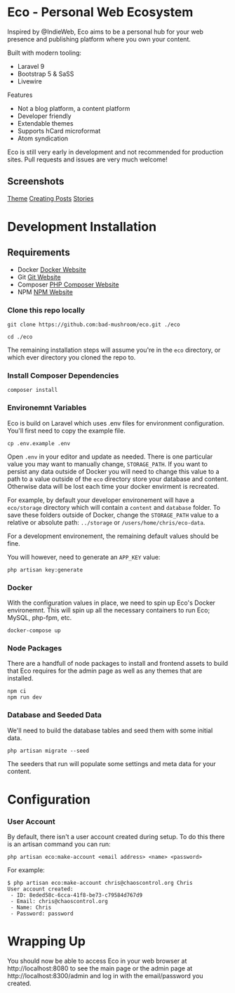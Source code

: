 # Eco - Personal Web Ecosystem

Inspired by @IndieWeb, Eco aims to be a personal hub for your web presence and publishing platform where you own your content.

Built with modern tooling:
- Laravel 9
- Bootstrap 5 & SaSS
- Livewire

Features
- Not a blog platform, a content platform
- Developer friendly
- Extendable themes
- Supports hCard microformat
- Atom syndication

Eco is still very early in development and not recommended for production sites. Pull requests and issues are very much welcome!

## Screenshots

[Theme](https://github.com/bad-mushroom/eco/blob/main/docs/screenshots/default_theme.png?raw=true)
[Creating Posts](https://github.com/bad-mushroom/eco/blob/main/docs/screenshots/manage_create_post.png?raw=true)
[Stories](https://github.com/bad-mushroom/eco/blob/main/docs/screenshots/manage_stories.png?raw=true)

# Development Installation

## Requirements

* Docker [Docker Website](http://www.docker.com)
* Git [Git Website](https://git-scm.com/)
* Composer [PHP Composer Website](https://getcomposer.org/)
* NPM [NPM Website](https://www.npmjs.com/)

### Clone this repo locally

```
git clone https://github.com:bad-mushroom/eco.git ./eco

cd ./eco
```

The remaining installation steps will assume you're in the `eco` directory, or which ever directory you cloned the repo to.

### Install Composer Dependencies

```
composer install
```

### Environemnt Variables

Eco is build on Laravel which uses .env files for environment configuration. You'll first need to copy the example file.

```
cp .env.example .env
```

Open `.env` in your editor and update as needed. There is one particular value you may want to manually change, `STORAGE_PATH`. If you want to persist any data outside of Docker you will need to change this value to a path to a value outside of the `eco` directory store your database and content. Otherwise data will be lost each time your docker envirment is recreated.

For example, by default your developer environement will have a `eco/storage` directory which will contain a `content` and `database` folder. To save these folders outside of Docker, change the `STORAGE_PATH` value to a relative or absolute path: `../storage` or `/users/home/chris/eco-data`.

For a development environement, the remaining default values should be fine.

You will however, need to generate an `APP_KEY` value:

```
php artisan key:generate
```


### Docker

With the configuration values in place, we need to spin up Eco's Docker environemnt. This will spin up all the necessary containers to run Eco; MySQL, php-fpm, etc.

```
docker-compose up
```

### Node Packages

There are a handfull of node packages to install and frontend assets to build that Eco requires for the admin page as well as any themes that are installed.

```
npm ci
npm run dev
```

### Database and Seeded Data

We'll need to build the database tables and seed them with some initial data.

```
php artisan migrate --seed
```

The seeders that run will populate some settings and meta data for your content.


# Configuration

### User Account

By default, there isn't a user account created during setup. To do this there is an artisan command you can run:

```
php artisan eco:make-account <email address> <name> <password>
```

For example:
```
$ php artisan eco:make-account chris@chaoscontrol.org Chris
User account created:
 - ID: 8eded58c-6cca-41f8-be73-c79584d767d9
 - Email: chris@chaoscontrol.org
 - Name: Chris
 - Password: password
```

# Wrapping Up

You should now be able to access Eco in your web browser at http://localhost:8080 to see the main page or the admin page at http://localhost:8300/admin and log in with the email/password you created.
